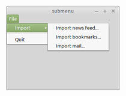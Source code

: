 ![alt text](https://github.com/agguro/gtk-programming/blob/master/gtk2.0/02-Menus-and-toolbars/02-submenu/submenu.png)